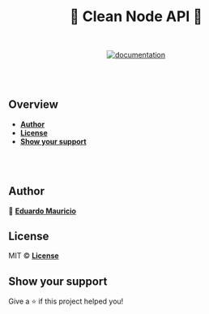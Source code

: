<h1 align="center">
  🚀 Clean Node API 🚀
</h1>

<br>

<div align="center">


[![documentation](https://img.shields.io/badge/documentation-yes-brightgreen.svg)](#overview)

</div>

<br><br>

## Overview

- **[Author](#author)**
- **[License](#license)**
- **[Show your support](#show-your-support)**

<br><br>

## Author

👤 **[Eduardo Mauricio](https://github.com/therealeddy)**

## License

MIT © **[License](LICENSE)**

## Show your support

Give a ⭐️ if this project helped you!
